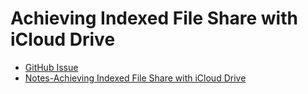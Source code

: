 # Achieving Indexed File Share with iCloud Drive
- [GitHub Issue](https://github.com/extratone/bilge/issues/356)
- [Notes-Achieving Indexed File Share with iCloud Drive](drafts://open?uuid=01EBA27E-AD8D-4660-9CE5-14EC3A4E52D4)